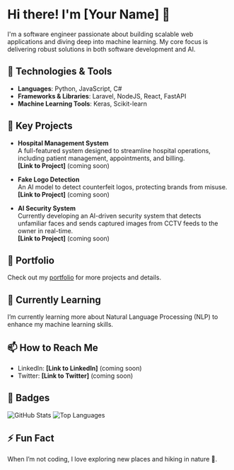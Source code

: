 # Hi there! I'm [Your Name] 👋

I'm a software engineer passionate about building scalable web applications and diving deep into machine learning. My core focus is delivering robust solutions in both software development and AI.

## 🔧 Technologies & Tools

- **Languages**: Python, JavaScript, C#
- **Frameworks & Libraries**: Laravel, NodeJS, React, FastAPI
- **Machine Learning Tools**: Keras, Scikit-learn

## 🌟 Key Projects

- **Hospital Management System**  
  A full-featured system designed to streamline hospital operations, including patient management, appointments, and billing.  
  **[Link to Project]** (coming soon)

- **Fake Logo Detection**  
  An AI model to detect counterfeit logos, protecting brands from misuse.  
  **[Link to Project]** (coming soon)

- **AI Security System**  
  Currently developing an AI-driven security system that detects unfamiliar faces and sends captured images from CCTV feeds to the owner in real-time.  
  **[Link to Project]** (coming soon)

## 🚀 Portfolio

Check out my [portfolio](https://your-github-username.github.io/) for more projects and details.

## 🌱 Currently Learning

I’m currently learning more about Natural Language Processing (NLP) to enhance my machine learning skills.

## 📫 How to Reach Me

- LinkedIn: **[Link to LinkedIn]** (coming soon)
- Twitter: **[Link to Twitter]** (coming soon)

## 🏅 Badges

![GitHub Stats](https://github-readme-stats.vercel.app/api?username=your-github-username&show_icons=true&theme=radical)
![Top Languages](https://github-readme-stats.vercel.app/api/top-langs/?username=your-github-username&layout=compact&theme=radical)

<!-- Add more badges like contributions, coding streak, etc., as needed -->

## ⚡ Fun Fact

When I’m not coding, I love exploring new places and hiking in nature 🌲.
